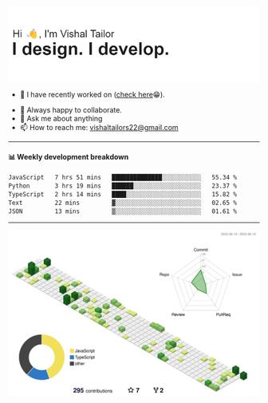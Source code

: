 ![Hi, I'm Vishal Tailor. I design. I develop.](https://github.com/vishaltailors/vishaltailors/blob/main/header.png?raw=true)

- 🔭 I have recently worked on ([check here](https://vishaltailor.com)😁).
<!-- - 🎦 Currently watching: JavaScript: The Hard Parts By Will Sentance. -->
- 👯 Always happy to collaborate.
- 💬 Ask me about anything
- 📫 How to reach me: <a href="mailto:vishaltailors22@gmail.com">vishaltailors22@gmail.com</a>

<hr /> 
<h4>📊 Weekly development breakdown</h4>
<!--START_SECTION:waka-->

```txt
JavaScript   7 hrs 51 mins   ██████████████░░░░░░░░░░░   55.34 %
Python       3 hrs 19 mins   ██████░░░░░░░░░░░░░░░░░░░   23.37 %
TypeScript   2 hrs 14 mins   ████░░░░░░░░░░░░░░░░░░░░░   15.82 %
Text         22 mins         ▓░░░░░░░░░░░░░░░░░░░░░░░░   02.65 %
JSON         13 mins         ▒░░░░░░░░░░░░░░░░░░░░░░░░   01.61 %
```

<!--END_SECTION:waka-->
<hr /> 

![](./profile-3d-contrib/profile-green-animate.svg)
